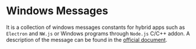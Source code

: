 # Windows Messages
It is a collection of windows messages constants for hybrid apps such as `Electron` and `NW.js` or Windows programs through `Node.js` C/C++ addon.
A description of the message can be found in the [official document](https://docs.microsoft.com/en-us/windows/).